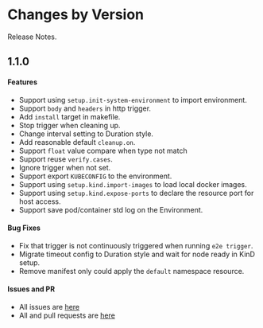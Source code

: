 Changes by Version
==================
Release Notes.

1.1.0
------------------
#### Features
* Support using `setup.init-system-environment` to import environment.
* Support `body` and `headers` in http trigger.
* Add `install` target in makefile.
* Stop trigger when cleaning up.
* Change interval setting to Duration style.
* Add reasonable default `cleanup.on`.
* Support `float` value compare when type not match
* Support reuse `verify.cases`.
* Ignore trigger when not set.
* Support export `KUBECONFIG` to the environment.
* Support using `setup.kind.import-images` to load local docker images.
* Support using `setup.kind.expose-ports` to declare the resource port for host access.
* Support save pod/container std log on the Environment.

#### Bug Fixes
* Fix that trigger is not continuously triggered when running `e2e trigger`.
* Migrate timeout config to Duration style and wait for node ready in KinD setup.
* Remove manifest only could apply the `default` namespace resource.

#### Issues and PR
- All issues are [here](https://github.com/apache/skywalking/milestone/102?closed=1)
- All and pull requests are [here](https://github.com/apache/skywalking-infra-e2e/pulls?q=is%3Apr+is%3Aclosed+milestone%3A1.1.0)
